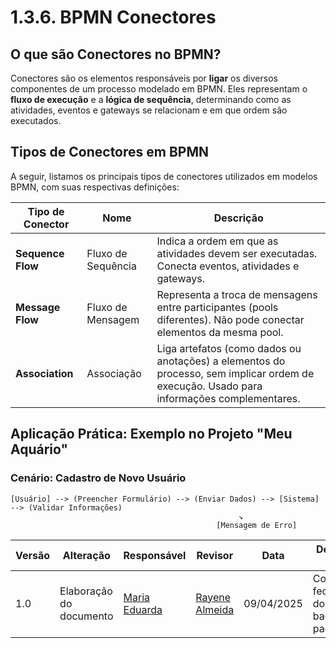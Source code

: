 # 1.3.6. BPMN Conectores
## O que são Conectores no BPMN?

Conectores são os elementos responsáveis por **ligar** os diversos componentes de um processo modelado em BPMN. Eles representam o **fluxo de execução** e a **lógica de sequência**, determinando como as atividades, eventos e gateways se relacionam e em que ordem são executados.



## Tipos de Conectores em BPMN

A seguir, listamos os principais tipos de conectores utilizados em modelos BPMN, com suas respectivas definições:

| Tipo de Conector | Nome | Descrição |
|------------------|------|-----------|
| **Sequence Flow** | Fluxo de Sequência | Indica a ordem em que as atividades devem ser executadas. Conecta eventos, atividades e gateways. |
| **Message Flow** | Fluxo de Mensagem | Representa a troca de mensagens entre participantes (pools diferentes). Não pode conectar elementos da mesma pool. |
| **Association** | Associação | Liga artefatos (como dados ou anotações) a elementos do processo, sem implicar ordem de execução. Usado para informações complementares. |



## Aplicação Prática: Exemplo no Projeto "Meu Aquário"

### Cenário: Cadastro de Novo Usuário

```plaintext
[Usuário] --> (Preencher Formulário) --> (Enviar Dados) --> [Sistema] --> (Validar Informações)
                                                   ↘
                                              [Mensagem de Erro]
```

| Versão | Alteração| Responsável     | Revisor | Data       | Detalhes da Revisão   |
|--------|--|-----------------|---------|------------|-----------|
| 1.0    | Elaboração do documento    | [Maria Eduarda](https://github.com/DudaV228) |    [Rayene Almeida](https://github.com/rayenealmeida)   | 09/04/2025 | Correção no fechamento dos escaping backticks e padronização |

